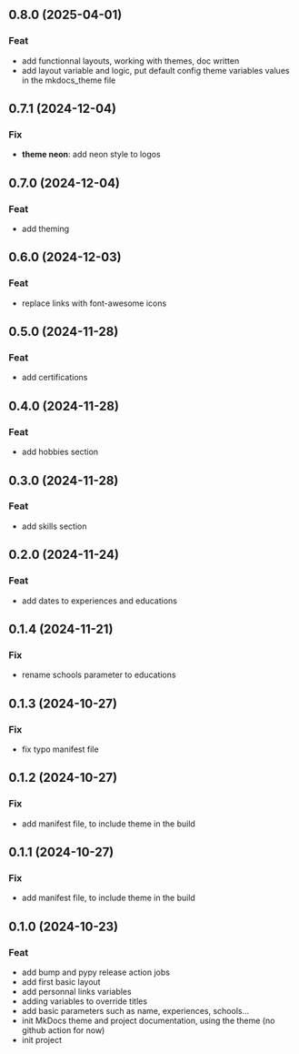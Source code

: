 ## 0.8.0 (2025-04-01)

### Feat

- add functionnal layouts, working with themes, doc written
- add layout variable and logic, put default config theme variables values in the mkdocs_theme file

## 0.7.1 (2024-12-04)

### Fix

- **theme neon**: add neon style to logos

## 0.7.0 (2024-12-04)

### Feat

- add theming

## 0.6.0 (2024-12-03)

### Feat

- replace links with font-awesome icons

## 0.5.0 (2024-11-28)

### Feat

- add certifications

## 0.4.0 (2024-11-28)

### Feat

- add hobbies section

## 0.3.0 (2024-11-28)

### Feat

- add skills section

## 0.2.0 (2024-11-24)

### Feat

- add dates to experiences and educations

## 0.1.4 (2024-11-21)

### Fix

- rename schools parameter to educations

## 0.1.3 (2024-10-27)

### Fix

- fix typo manifest file

## 0.1.2 (2024-10-27)

### Fix

- add manifest file, to include theme in the build

## 0.1.1 (2024-10-27)

### Fix

- add manifest file, to include theme in the build

## 0.1.0 (2024-10-23)

### Feat

- add bump and pypy release action jobs
- add first basic layout
- add personnal links variables
- adding variables to override titles
- add basic parameters such as name, experiences, schools...
- init MkDocs theme and project documentation, using the theme (no github action for now)
- init project
